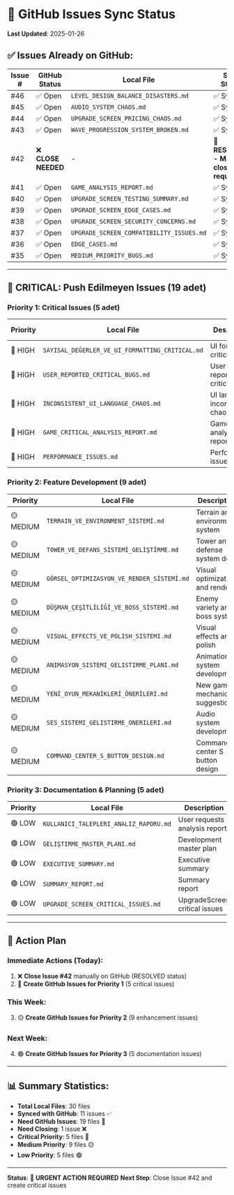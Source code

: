# 🔄 GitHub Issues Sync Status

**Last Updated**: 2025-01-26

## ✅ **Issues Already on GitHub:**

| Issue # | GitHub Status | Local File | Sync Status |
|---------|---------------|------------|-------------|
| #46 | ✅ Open | `LEVEL_DESIGN_BALANCE_DISASTERS.md` | ✅ Synced |
| #45 | ✅ Open | `AUDIO_SYSTEM_CHAOS.md` | ✅ Synced |
| #44 | ✅ Open | `UPGRADE_SCREEN_PRICING_CHAOS.md` | ✅ Synced |
| #43 | ✅ Open | `WAVE_PROGRESSION_SYSTEM_BROKEN.md` | ✅ Synced |
| #42 | ❌ **CLOSE NEEDED** | - | 🔴 **RESOLVED - Manual close required** |
| #41 | ✅ Open | `GAME_ANALYSIS_REPORT.md` | ✅ Synced |
| #40 | ✅ Open | `UPGRADE_SCREEN_TESTING_SUMMARY.md` | ✅ Synced |
| #39 | ✅ Open | `UPGRADE_SCREEN_EDGE_CASES.md` | ✅ Synced |
| #38 | ✅ Open | `UPGRADE_SCREEN_SECURITY_CONCERNS.md` | ✅ Synced |
| #37 | ✅ Open | `UPGRADE_SCREEN_COMPATIBILITY_ISSUES.md` | ✅ Synced |
| #36 | ✅ Open | `EDGE_CASES.md` | ✅ Synced |
| #35 | ✅ Open | `MEDIUM_PRIORITY_BUGS.md` | ✅ Synced |

---

## 🔴 **CRITICAL: Push Edilmeyen Issues (19 adet)**

### **Priority 1: Critical Issues (5 adet)**
| Priority | Local File | Description | Estimated Impact |
|----------|------------|-------------|------------------|
| 🔴 HIGH | `SAYISAL_DEĞERLER_VE_UI_FORMATTING_CRITICAL.md` | UI formatting critical issues | Game breaking |
| 🔴 HIGH | `USER_REPORTED_CRITICAL_BUGS.md` | User reported critical bugs | Player frustration |
| 🔴 HIGH | `INCONSISTENT_UI_LANGUAGE_CHAOS.md` | UI language inconsistency chaos | UX breaking |
| 🔴 HIGH | `GAME_CRITICAL_ANALYSIS_REPORT.md` | Game critical analysis report | Core game issues |
| 🔴 HIGH | `PERFORMANCE_ISSUES.md` | Performance issues | Game performance |

### **Priority 2: Feature Development (9 adet)**
| Priority | Local File | Description | Type |
|----------|------------|-------------|------|
| 🟡 MEDIUM | `TERRAIN_VE_ENVIRONMENT_SİSTEMİ.md` | Terrain and environment system | Enhancement |
| 🟡 MEDIUM | `TOWER_VE_DEFANS_SİSTEMİ_GELİŞTİRME.md` | Tower and defense system dev | Enhancement |
| 🟡 MEDIUM | `GÖRSEL_OPTIMIZASYON_VE_RENDER_SİSTEMİ.md` | Visual optimization and render | Enhancement |
| 🟡 MEDIUM | `DÜŞMAN_ÇEŞİTLİLİĞİ_VE_BOSS_SİSTEMİ.md` | Enemy variety and boss system | Enhancement |
| 🟡 MEDIUM | `VISUAL_EFFECTS_VE_POLISH_SISTEMI.md` | Visual effects and polish | Enhancement |
| 🟡 MEDIUM | `ANIMASYON_SISTEMI_GELISTIRME_PLANI.md` | Animation system development | Enhancement |
| 🟡 MEDIUM | `YENİ_OYUN_MEKANİKLERİ_ÖNERİLERİ.md` | New game mechanics suggestions | Enhancement |
| 🟡 MEDIUM | `SES_SISTEMI_GELISTIRME_ONERILERI.md` | Audio system development | Enhancement |
| 🟡 MEDIUM | `COMMAND_CENTER_S_BUTTON_DESIGN.md` | Command center S button design | Enhancement |

### **Priority 3: Documentation & Planning (5 adet)**
| Priority | Local File | Description | Type |
|----------|------------|-------------|------|
| 🟢 LOW | `KULLANICI_TALEPLERI_ANALIZ_RAPORU.md` | User requests analysis report | Documentation |
| 🟢 LOW | `GELIŞTIRME_MASTER_PLANI.md` | Development master plan | Documentation |
| 🟢 LOW | `EXECUTIVE_SUMMARY.md` | Executive summary | Documentation |
| 🟢 LOW | `SUMMARY_REPORT.md` | Summary report | Documentation |
| 🟢 LOW | `UPGRADE_SCREEN_CRITICAL_ISSUES.md` | UpgradeScreen critical issues | Bug |

---

## 🎯 **Action Plan**

### **Immediate Actions (Today):**
1. ❌ **Close Issue #42** manually on GitHub (RESOLVED status)
2. 🔴 **Create GitHub Issues for Priority 1** (5 critical issues)

### **This Week:**
3. 🟡 **Create GitHub Issues for Priority 2** (9 enhancement issues)

### **Next Week:**
4. 🟢 **Create GitHub Issues for Priority 3** (5 documentation issues)

---

## 📊 **Summary Statistics:**

- **Total Local Files**: 30 files
- **Synced with GitHub**: 11 issues ✅
- **Need GitHub Issues**: 19 files 🔴
- **Need Closing**: 1 issue ❌
- **Critical Priority**: 5 files 🔴
- **Medium Priority**: 9 files 🟡
- **Low Priority**: 5 files 🟢

---

**Status**: 🔴 **URGENT ACTION REQUIRED**
**Next Step**: Close Issue #42 and create critical issues 